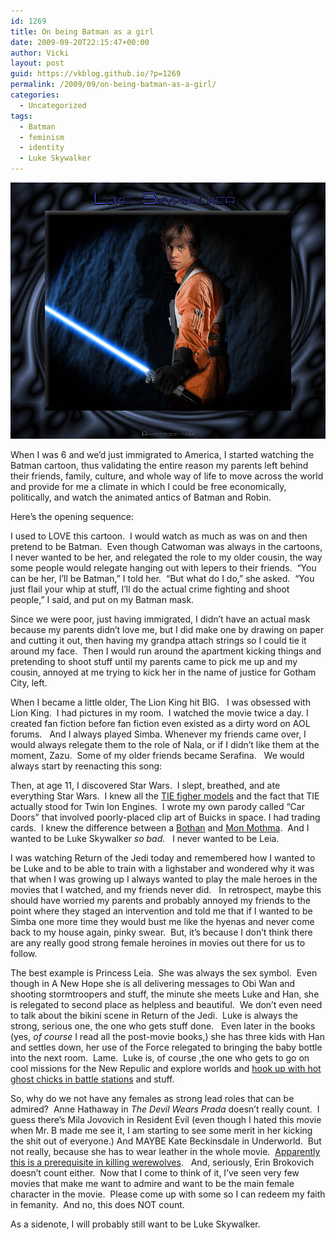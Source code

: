 ```yaml
---
id: 1269
title: On being Batman as a girl
date: 2009-09-20T22:15:47+00:00
author: Vicki
layout: post
guid: https://vkblog.github.io/?p=1269
permalink: /2009/09/on-being-batman-as-a-girl/
categories:
  - Uncategorized
tags:
  - Batman
  - feminism
  - identity
  - Luke Skywalker
---
```

[<img class="aligncenter size-full wp-image-1279" title="1024LukeSkywalkerXwing" src="https://raw.githubusercontent.com/vkblog/vkblog.github.io/master/public/img/2009/09/1024LukeSkywalkerXwing.jpg" alt="1024LukeSkywalkerXwing" width="528" height="410" />](https://raw.githubusercontent.com/vkblog/vkblog.github.io/master/public/img/2009/09/1024LukeSkywalkerXwing.jpg)

When I was 6 and we&#8217;d just immigrated to America, I started watching the Batman cartoon, thus validating the entire reason my parents left behind their friends, family, culture, and whole way of life to move across the world and provide for me a climate in which I could be free economically, politically, and watch the animated antics of Batman and Robin.

Here&#8217;s the opening sequence:



I used to LOVE this cartoon.  I would watch as much as was on and then pretend to be Batman.  Even though Catwoman was always in the cartoons, I never wanted to be her, and relegated the role to my older cousin, the way some people would relegate hanging out with lepers to their friends.  &#8220;You can be her, I&#8217;ll be Batman,&#8221; I told her.  &#8220;But what do I do,&#8221; she asked.  &#8220;You just flail your whip at stuff, I&#8217;ll do the actual crime fighting and shoot people,&#8221; I said, and put on my Batman mask.

Since we were poor, just having immigrated, I didn&#8217;t have an actual mask because my parents didn&#8217;t love me, but I did make one by drawing on paper and cutting it out, then having my grandpa attach strings so I could tie it around my face.  Then I would run around the apartment kicking things and pretending to shoot stuff until my parents came to pick me up and my cousin, annoyed at me trying to kick her in the name of justice for Gotham City, left.

When I became a little older, The Lion King hit BIG.   I was obsessed with Lion King.  I had pictures in my room.  I watched the movie twice a day. I created fan fiction before fan fiction even existed as a dirty word on AOL forums.   And I always played Simba. Whenever my friends came over, I would always relegate them to the role of Nala, or if I didn&#8217;t like them at the moment, Zazu.  Some of my older friends became Serafina.   We would always start by reenacting this song:



Then, at age 11, I discovered Star Wars.  I slept, breathed, and ate everything Star Wars.  I knew all the [TIE figher models](http://en.wikipedia.org/wiki/TIE_fighter) and the fact that TIE actually stood for Twin Ion Engines.  I wrote my own parody called &#8220;Car Doors&#8221; that involved poorly-placed clip art of Buicks in space. I had trading cards.  I knew the difference between a [Bothan](http://starwars.wikia.com/wiki/Bothan) and [Mon Mothma](http://starwars.wikia.com/wiki/Mon_Mothma).  And I wanted to be Luke Skywalker _so bad_.   I never wanted to be Leia.

I was watching Return of the Jedi today and remembered how I wanted to be Luke and to be able to train with a lighstaber and wondered why it was that when I was growing up I always wanted to play the male heroes in the movies that I watched, and my friends never did.   In retrospect, maybe this should have worried my parents and probably annoyed my friends to the point where they staged an intervention and told me that if I wanted to be Simba one more time they would bust me like the hyenas and never come back to my house again, pinky swear.  But, it&#8217;s because I don&#8217;t think there are any really good strong female heroines in movies out there for us to follow.

The best example is Princess Leia.  She was always the sex symbol.  Even though in A New Hope she is all delivering messages to Obi Wan and shooting stormtroopers and stuff, the minute she meets Luke and Han, she is relegated to second place as helpless and beautiful.  We don&#8217;t even need to talk about the bikini scene in Return of the Jedi.  Luke is always the strong, serious one, the one who gets stuff done.   Even later in the books (yes, _of course_ I read all the post-movie books,) she has three kids with Han and settles down, her use of the Force relegated to bringing the baby bottle into the next room.  Lame.  Luke is, of course ,the one who gets to go on cool missions for the New Repulic and explore worlds and [hook up with hot ghost chicks in battle stations](http://starwars.wikia.com/wiki/Callista_Ming) and stuff.

So, why do we not have any females as strong lead roles that can be admired?  Anne Hathaway in _The Devil Wears Prada_ doesn&#8217;t really count.  I guess there&#8217;s Mila Jovovich in Resident Evil (even though I hated this movie when Mr. B made me see it, I am starting to see some merit in her kicking the shit out of everyone.) And MAYBE Kate Beckinsdale in Underworld.  But not really, because she has to wear leather in the whole movie.  [Apparently this is a prerequisite in killing werewolves](http://en.wikipedia.org/wiki/Races_of_Underworld_universe).   And, seriously, Erin Brokovich doesn&#8217;t count either.  Now that I come to think of it, I&#8217;ve seen very few movies that make me want to admire and want to be the main female character in the movie.  Please come up with some so I can redeem my faith in femanity.  And no, this does NOT count.



As a sidenote, I will probably still want to be Luke Skywalker.